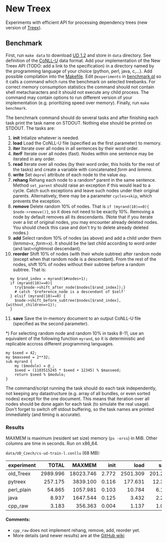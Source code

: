 # New Treex
Experiments with efficient API for processing dependency trees (new version of [Treex](https://github.com/ufal/treex)).

## Benchmark
First, run `make data` to download [UD 1.2](http://hdl.handle.net/11234/1-1548) and store in `data` directory.
See definition of the [CoNLL-U](https://universaldependencies.github.io/docs/format.html) data format.
Add your implementation of the New Treex API (TODO: add a link to the specification) in a directory named by the programming language of your choice (python, perl, java, c,...).
Add possible compilation into the [Makefile](Makefile).
Edit `@experiments` in [benchmark.pl](benchmark.pl) so it calls a command which runs the benchmark on selected treebanks.
For correct memory consumption statistics the command should not contain shell metacharacters and it should not execute any child process.
The command may contain options to run different version of your implementation (e.g. prioritizing speed over memory).
Finally, run `make benchmark`.

The benchmark command should do several tasks and after finishing each task print the task name on STDOUT.
Nothing else should be printed on STDOUT. The tasks are:

1. **init** Intialize whatever is needed.
2. **load** Load the CoNLL-U file (specified as the first parameter) to memory.
3. **iter** Iterate over all nodes in all sentences by their word order.
4. **iterF** Iterate over all nodes (fast). Nodes within one sentence may be iterated in any order.
5. **read** Iterate over all nodes (by their word order, this holds for the rest of the tasks) and create a variable with concatenated *form* and *lemma*.
6. **write** Set `deprel` attribute of each node to the value `dep`.
7. **rehang** Rehang each node to a random* parent in the same sentence. Method `set_parent` should raise an exception if this would lead to a cycle. Catch such exceptions and leave such nodes under their original parents. Alternatively, there may be a parameter `cycles=skip`, which prevents the exception.
8. **remove** Delete random 10% of nodes. That is `if (myrand(10)==0){ $node->remove()}`, so it does not need to be exactly 10%. Removing a node by default removes all its descendants. (Note that if you iterate over a list of original nodes, you may encounter already deleted nodes. You should check this case and don't try to delete already deleted nodes.)
9. **add** Select random 10% of nodes (as above) and add a child under them (*lemma*=x, *form*=x). It should be the last child according to word order (and last=rightmost descendant).
10. **reorder** Shift 10% of nodes (with their whole subtree) after random node (except when that random node is a descendant). From the rest of the nodes, shift 10% of nodes without their subtree before a random subtree. That is:
```
  my $rand_index = myrand($#nodes+1);
  if (myrand(10)==0){
    try{$node->shift_after_node($nodes[$rand_index]);}
    # catch '$reference_node is a descendant of $self'
  } elsif (myrand(10)==0) {
    $node->shift_before_subtree($nodes[$rand_index], {without_children=>1});
  }
```
11. **save** Save the in-memory document to an output CoNLL-U file (specified as the second parameter).

*) For selecting random node and random 10% in tasks 8-11, use an equivalent of the following function `myrand`, so it is deterministic and replicable accross different programming languages.
```
my $seed = 42;
my $maxseed = 2**32;
sub myrand {
    my ($modulo) = @_;
    $seed = (1103515245 * $seed + 12345) % $maxseed;
    return $seed % $modulo;
}
```

The command/script running the task should do each task independently, not keeping any datastructure (e.g. array of all bundles, or even sorted nodes) except for the one document. This means that iteration over all nodes should be done again for each task (to simulate the real usage). Don't forget to switch off stdout buffering, so the task names are printed immediately (and timing is accurate).

### Results
MAXMEM is maximum (resident set size) memory (`ps -orss`) in MiB.
Other columns are time in seconds. Run on x86_64.

`data/UD_Czech/cs-ud-train-l.conllu` (68 MB):

experiment    |TOTAL   |MAXMEM   |init |load    |save   |iter |iterF|read |write |rehang|remove|add   |reorder|
--------------|-------:|--------:|----:|-------:|------:|----:|----:|----:|-----:|-----:|-----:|-----:|------:|
old_Treex     |2989.996|18023.746|2.772|2501.309|201.291|7.647|3.169|9.185|11.618|55.882|58.347|47.265|35.765 
pytreex       | 257.175| 3839.100|0.116| 177.631| 12.327|3.154|1.223|3.794| 3.572| 9.180| 5.520|21.544|13.349 
perl_plain    |  54.865| 1057.981|0.103|  10.784|  6.128|1.951|1.249|2.477| 2.339| 6.734| 5.776| 6.261| 8.604 
java          |   8.937| 1647.544|0.125|   3.432|  2.224|0.245|0.390|0.472| 0.230| 0.272| 0.311| 0.462| 0.569 
cpp_raw       |   3.183|  356.363|0.004|   1.137|  1.076|0.041|0.034|0.249| 0.175| skip | skip |skip  |skip  

#### Comments:
* `cpp_raw` does not implement rehang, remove, add, reorder yet.
* More details (and newer results) are at the [GitHub wiki](https://github.com/martinpopel/newtreex/wiki/Home)
